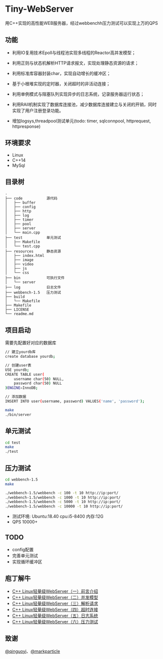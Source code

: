 # Tiny-WebServer
用C++实现的高性能WEB服务器，经过webbenchh压力测试可以实现上万的QPS

## 功能
* 利用IO复用技术Epoll与线程池实现多线程的Reactor高并发模型；
* 利用正则与状态机解析HTTP请求报文，实现处理静态资源的请求；
* 利用标准库容器封装char，实现自动增长的缓冲区；
* 基于小根堆实现的定时器，关闭超时的非活动连接；
* 利用单例模式与阻塞队列实现异步的日志系统，记录服务器运行状态；
* 利用RAII机制实现了数据库连接池，减少数据库连接建立与关闭的开销，同时实现了用户注册登录功能。

* 增加logsys,threadpool测试单元(todo: timer, sqlconnpool, httprequest, httpresponse) 

## 环境要求
* Linux
* C++14
* MySql

## 目录树
```
.
├── code           源代码
│   ├── buffer
│   ├── config
│   ├── http
│   ├── log
│   ├── timer
│   ├── pool
│   ├── server
│   └── main.cpp
├── test           单元测试
│   ├── Makefile
│   └── test.cpp
├── resources      静态资源
│   ├── index.html
│   ├── image
│   ├── video
│   ├── js
│   └── css
├── bin            可执行文件
│   └── server
├── log            日志文件
├── webbench-1.5   压力测试
├── build          
│   └── Makefile
├── Makefile
├── LICENSE
└── readme.md
```


## 项目启动
需要先配置好对应的数据库
```bash
// 建立yourdb库
create database yourdb;

// 创建user表
USE yourdb;
CREATE TABLE user(
    username char(50) NULL,
    password char(50) NULL
)ENGINE=InnoDB;

// 添加数据
INSERT INTO user(username, password) VALUES('name', 'password');
```

```bash
make
./bin/server
```

## 单元测试
```bash
cd test
make
./test
```

## 压力测试

```bash
cd webbench-1.5
make
```

```bash
./webbench-1.5/webbench -c 100 -t 10 http://ip:port/
./webbench-1.5/webbench -c 1000 -t 10 http://ip:port/
./webbench-1.5/webbench -c 5000 -t 10 http://ip:port/
./webbench-1.5/webbench -c 10000 -t 10 http://ip:port/
```

* 测试环境: Ubuntu:18.40 cpu:i5-8400 内存:12G 
* QPS 10000+

## TODO
* config配置
* 完善单元测试
* 实现循环缓冲区

## 庖丁解牛

- [C++ Linux轻量级WebServer（一）前言介绍](https://juejin.cn/post/7098659904721780749)
- [C++ Linux轻量级WebServer（二）并发模型](https://juejin.cn/post/7099035785613033509)
- [C++ Linux轻量级WebServer（三）解析请求](https://juejin.cn/post/7106108431395717128)
- [C++ Linux轻量级WebServer（四）超时连接](https://juejin.cn/post/7107831560769896461)
- [C++ Linux轻量级WebServer（五）日志系统](https://juejin.cn/post/7108553758753161230)
- [C++ Linux轻量级WebServer（六）压力测试](https://juejin.cn/post/7109690826422222862)

## 致谢

[@qinguoyi](https://github.com/qinguoyi/TinyWebServer)、[@markparticle](https://github.com/markparticle/WebServer/)

